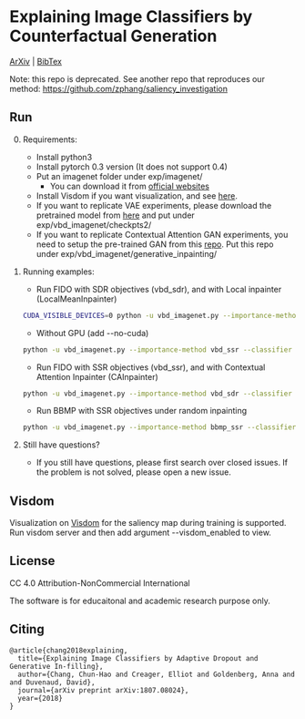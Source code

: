 # Explaining Image Classifiers by Counterfactual Generation

[ArXiv](https://arxiv.org/abs/1807.08024) | [BibTex](#citing)

Note: this repo is deprecated. See another repo that reproduces our method:
https://github.com/zphang/saliency_investigation

## Run
0. Requirements:
    * Install python3
    * Install pytorch 0.3 version (It does not support 0.4)
    * Put an imagenet folder under exp/imagenet/
        - You can download it from [official websites](http://www.image-net.org/challenges/LSVRC/2012/index)
    * Install Visdom if you want visualization, and see [here](#visdom).
    * If you want to replicate VAE experiments, please download the pretrained model from [here](https://drive.google.com/file/d/0B-d9idOJBwD7WDhnTWJSZ285N0k/view?usp=sharing) and put under exp/vbd_imagenet/checkpts2/
    * If you want to replicate Contextual Attention GAN experiments, you need to setup the pre-trained GAN from this [repo](https://github.com/zzzace2000/generative_inpainting). Put this repo under exp/vbd_imagenet/generative_inpainting/
1. Running examples:
    * Run FIDO with SDR objectives (vbd_sdr), and with Local inpainter (LocalMeanInpainter)
    ```bash
    CUDA_VISIBLE_DEVICES=0 python -u vbd_imagenet.py --importance-method vbd_sdr --classifier resnet50 --dropout_param_size 56 56 --epochs 300 --lr 0.05 --reg-coef 1e-3 --batch-size 8 --num-samples 1 --gen-model-name LocalMeanInpainter --save-dir ./imgs/0317_local_vbd_sdr_1E-3_56_val_resnet/ --num-imgs 50 --dataset valid/ --data-dir ../imagenet/ --gpu-ids 0
    ```
    * Without GPU (add --no-cuda) 
    ```bash
    python -u vbd_imagenet.py --importance-method vbd_ssr --classifier resnet50 --dropout_param_size 56 56 --epochs 300 --lr 0.05 --reg-coef 1e-3 --batch-size 8 --num-samples 1 --gen-model-name LocalMeanInpainter --save-dir ./imgs/0317_local_vbd_sdr_1E-3_56_val_resnet/ --num-imgs 50 --dataset valid/ --data-dir ../imagenet/ --no-cuda
    ```
    * Run FIDO with SSR objectives (vbd_ssr), and with Contextual Attention Inpainter (CAInpainter)
    ```bash
    python -u vbd_imagenet.py --importance-method vbd_sdr --classifier resnet50 --dropout_param_size 56 56 --epochs 300 --lr 0.05 --reg-coef 1e-3 --batch-size 8 --num-samples 1 --gen-model-name CAInpainter --save-dir ./imgs/0317_local_vbd_sdr_1E-3_56_val_resnet/ --num-imgs 50 --dataset valid/ --data-dir ../imagenet/ --no-cuda
    ```
    * Run BBMP with SSR objectives under random inpainting
    ```bash
    python -u vbd_imagenet.py --importance-method bbmp_ssr --classifier resnet50 --dropout_param_size 56 56 --epochs 300 --lr 0.05 --reg-coef 5e-3 --gen-model-name RandomColorWithNoiseInpainter --save-dir ./imgs/0317_random_bbmp_ssr_5E-3_56_val_resnet/ --num-imgs 50 --dataset valid/ --data-dir ../imagenet/ --no-cuda
    ```
    
2. Still have questions?
    * If you still have questions, please first search over closed issues. If the problem is not solved, please open a new issue.

## Visdom

Visualization on [Visdom](https://www.tensorflow.org/programmers_guide/summaries_and_tensorboard) for the saliency map during training is supported. Run visdom server and then add argument --visdom_enabled to view.

## License

CC 4.0 Attribution-NonCommercial International

The software is for educaitonal and academic research purpose only.

## Citing
```
@article{chang2018explaining,
  title={Explaining Image Classifiers by Adaptive Dropout and Generative In-filling},
  author={Chang, Chun-Hao and Creager, Elliot and Goldenberg, Anna and and Duvenaud, David},
  journal={arXiv preprint arXiv:1807.08024},
  year={2018}
}
```
